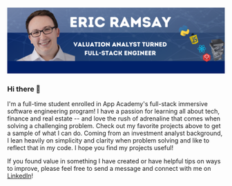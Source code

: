 ![Header](https://github.com/eramsay20/eramsay20/blob/main/Website%20Banner%20-%20Main%20Page%20GIF.png)


### Hi there 👋

<!-- Actual text -->
I'm a full-time student enrolled in App Academy's full-stack immersive software engineering program! I have a passion for learning all about tech, finance and real estate -- and love the rush of adrenaline that comes when solving a challenging problem. Check out my favorite projects above to get a sample of what I can do. Coming from an investment analyst background, I lean heavily on simplicity and clarity when problem solving and like to reflect that in my code. I hope you find my projects useful!

If you found value in something I have created or have helpful tips on ways to improve, please feel free to send a message and connect with me on [LinkedIn](https://www.linkedin.com/in/ericramsay/)!

<!--
**eramsay20/eramsay20** is a ✨ _special_ ✨ repository because its `README.md` (this file) appears on your GitHub profile.

Here are some ideas to get you started:

- 🔭 I’m currently working on ...
- 🌱 I’m currently learning ...
- 👯 I’m looking to collaborate on ...
- 🤔 I’m looking for help with ...
- 💬 Ask me about ...
- 📫 How to reach me: ...
- 😄 Pronouns: ...
- ⚡ Fun fact: ...
-->
